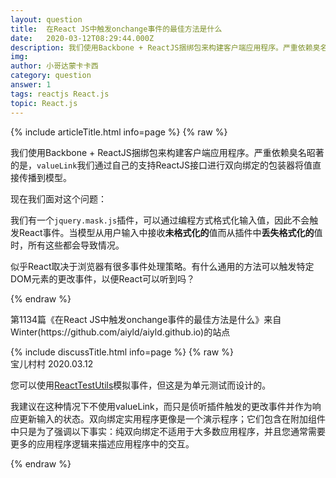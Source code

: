 ```yaml
---
layout: question
title:  在React JS中触发onchange事件的最佳方法是什么
date:   2020-03-12T08:29:44.000Z
description: 我们使用Backbone + ReactJS捆绑包来构建客户端应用程序。严重依赖臭名昭著的是，valueLink我们通过自己的支持ReactJS接口进行双...
img: 
author: 小哥达蒙卡卡西
category: question
answer: 1
tags: reactjs React.js
topic: React.js
---
```

<div class="article-root">
  <div class="article">
    {% include articleTitle.html info=page %}
    {% raw %}
    <div class="article-content"><p><font style="vertical-align: inherit;"><font style="vertical-align: inherit;">我们使用Backbone + ReactJS捆绑包来构建客户端应用程序。</font><font style="vertical-align: inherit;">严重依赖臭名昭著的是，</font></font><code>valueLink</code><font style="vertical-align: inherit;"><font style="vertical-align: inherit;">我们通过自己的支持ReactJS接口进行双向绑定的包装器将值直接传播到模型。</font></font></p>

<p><font style="vertical-align: inherit;"><font style="vertical-align: inherit;">现在我们面对这个问题：</font></font></p>

<p><font style="vertical-align: inherit;"><font style="vertical-align: inherit;">我们有一个</font></font><code>jquery.mask.js</code><font style="vertical-align: inherit;"><font style="vertical-align: inherit;">插件，可以通过编程方式格式化输入值，因此不会触发React事件。</font><font style="vertical-align: inherit;">当模型</font><font style="vertical-align: inherit;">从用户输入中</font><font style="vertical-align: inherit;">接收</font></font><strong><font style="vertical-align: inherit;"><font style="vertical-align: inherit;">未格式化的</font></font></strong><font style="vertical-align: inherit;"><font style="vertical-align: inherit;">值而</font><font style="vertical-align: inherit;">从插件中</font></font><strong><font style="vertical-align: inherit;"><font style="vertical-align: inherit;">丢失格式化的</font></font></strong><font style="vertical-align: inherit;"><font style="vertical-align: inherit;">值</font><font style="vertical-align: inherit;">时，所有这些都会导致情况</font><font style="vertical-align: inherit;">。</font></font></p>

<p><font style="vertical-align: inherit;"><font style="vertical-align: inherit;">似乎React取决于浏览器有很多事件处理策略。</font><font style="vertical-align: inherit;">有什么通用的方法可以触发特定DOM元素的更改事件，以便React可以听到吗？</font></font></p></div>
    {% endraw %}
  </div>
  <p class="winter_mark">第1134篇《在React JS中触发onchange事件的最佳方法是什么》来自Winter(https://github.com/aiyld/aiyld.github.io)的站点</p>
  <div class="discuss-wrapper">
    {% include discussTitle.html info=page %}
    {% raw %}
    <div class="discuss-list">
    <div class="discuss-item">
        <div class="discuss-parent">
          <div class="discuss-meta">
            <span class="discuss-user">宝儿村村</span>
            <span class="discuss-time">2020.03.12</span>
          </div>
          <div class="discuss-comment"><p><font style="vertical-align: inherit;"><font style="vertical-align: inherit;">您可以使用</font></font><a href="http://facebook.github.io/react/docs/test-utils.html"><font style="vertical-align: inherit;"><font style="vertical-align: inherit;">ReactTestUtils</font></font></a><font style="vertical-align: inherit;"><font style="vertical-align: inherit;">模拟事件，</font><font style="vertical-align: inherit;">但这是为单元测试而设计的。</font></font></p>

<p><font style="vertical-align: inherit;"><font style="vertical-align: inherit;">我建议在这种情况下不使用valueLink，而只是侦听插件触发的更改事件并作为响应更新输入的状态。</font><font style="vertical-align: inherit;">双向绑定实用程序更像是一个演示程序；</font><font style="vertical-align: inherit;">它们包含在附加组件中只是为了强调以下事实：纯双向绑定不适用于大多数应用程序，并且您通常需要更多的应用程序逻辑来描述应用程序中的交互。</font></font></p></div>
        </div></div>
    </div>
    {% endraw %}
  </div>
<div>

